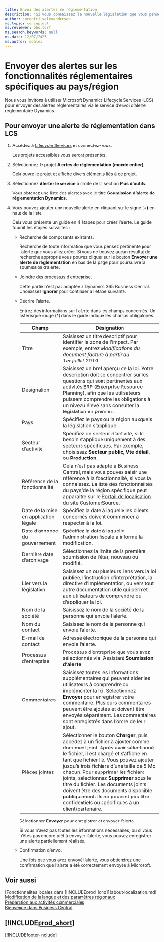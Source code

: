 ```yaml
---
title: Envoi des alertes de réglementation
description: "Si vous connaissez la nouvelle législation que vous pensez nécessite la prise en charge de la fonctionnalité Business\_Central, vous pouvez suivre ce guide pour envoyer une alerte réglementaire à l’équipe produit."
author: sorenfriisalexandersen
ms.topic: conceptual
ms.reviewer: bholtorf
ms.search.keywords: null
ms.date: 12/07/2023
ms.author: soalex
---
```


# <a name="submit-alerts-about-countryregion-specific-regulatory-features"></a>Envoyer des alertes sur les fonctionnalités réglementaires spécifiques au pays/région

Nous vous invitons à utiliser Microsoft Dynamics Lifecycle Services (LCS) pour envoyer des alertes réglementaires via le service d’envoi d’alerte réglementaire Dynamics.  

## <a name="to-submit-a-regulatory-alert-in-lcs"></a>Pour envoyer une alerte de réglementation dans LCS

1. Accédez à [Lifecycle Services](https://lcs.dynamics.com) et connectez-vous.  

    Les projets accessibles vous seront présentés.

2. Sélectionnez le projet **Alertes de réglementation (monde entier)**.

    Cela ouvre le projet et affiche divers éléments liés à ce projet.

3. Sélectionnez **Alerter le service** à droite de la section **Plus d’outils**.

    Vous obtenez une liste des alertes avec le titre **Soumission d’alerte de réglementation Dynamics**.

4. Vous pouvez ajouter une nouvelle alerte en cliquant sur le signe **(+)** en haut de la liste.

    Cela vous présente un guide en 4 étapes pour créer l’alerte. Le guide fournit les étapes suivantes :
    - Recherche de composants existants.

        Recherche de toute information que vous pensez pertinente pour l’alerte que vous allez créer. Si vous ne trouvez aucun résultat de recherche approprié vous pouvez cliquer sur le bouton **Envoyer une alerte de réglementation** en bas de la page pour poursuivre la soumission d’alerte.
    - Joindre des processus d’entreprise.

        Cette partie n’est pas adaptée à Dynamics 365 Business Central. Choisissez **Ignorer** pour continuer à l’étape suivante.
    - Décrire l’alerte.

        Entrez des informations sur l’alerte dans les champs concernés. Un astérisque rouge (\*) dans le guide indique les champs obligatoires.

        |Champ        |Désignation                               |
        |-------------|------------------------------------------|
        |Titre  | Saisissez un titre descriptif pour identifier la zone de l’impact. Par exemple, entrez *Modifications du document facture à partir du 1er juillet 2019*. |
        |Désignation  | Saisissez un bref aperçu de la loi. Votre description doit se concentrer sur les questions qui sont pertinentes aux activités ERP (Enterprise Resource Planning), afin que les utilisateurs puissent comprendre les obligations à un niveau élevé sans consulter la législation en premier.|
        |Pays  | Spécifiez le pays ou la région auxquels la législation s’applique.|
        |Secteur d’activité| Spécifiez un secteur d’activité, si le besoin s’applique uniquement à des secteurs spécifiques. Par exemple, choisissez **Secteur public**, **Vte détail**, ou **Production**.|
        |Référence de la fonctionnalité  | Cela n’est pas adapté à Business Central, mais vous pouvez saisir une référence à la fonctionnalité, si vous la connaissez. La liste des fonctionnalités du pays/de la région spécifique peut apparaître sur le [Portail de localisation](/dynamics/s-e/) du site CustomerSource. |
        |Date de la mise en application légale  | Spécifiez la date à laquelle les clients concernés doivent commencer à respecter à la loi.|
        |Date d’annonce du gouvernement  | Spécifiez la date à laquelle l’administration fiscale a informé la modification.|
        |Dernière date d’archivage  | Sélectionnez la limite de la première soumission de l’état, nouveau ou modifié.|
        |Lier vers la législation  | Saisissez un ou plusieurs liens vers la loi publiée, l’instruction d’interprétation, la directive d’implémentation, ou vers tout autre documentation utile qui permet aux utilisateurs de comprendre ou d’appliquer la loi.|
        |Nom de la société  | Saisissez le nom de la société de la personne qui envoie l’alerte.|
        |Nom du contact  | Saisissez le nom de la personne qui envoie l’alerte. |
        |E-mail de contact  | Adresse électronique de la personne qui envoie l’alerte.|
        |Processus d’entreprise  | Processus d’entreprise que vous avez sélectionnés via l’Assistant **Soumission d’alerte**|
        |Commentaires  | Saisissez toutes les informations supplémentaires qui peuvent aider les utilisateurs à comprendre ou implémenter la loi. Sélectionnez **Envoyer** pour enregistrer votre commentaire. Plusieurs commentaires peuvent être ajoutés et doivent être envoyés séparément. Les commentaires sont enregistrés dans l’ordre de leur ajout. |
        |Pièces jointes  | Sélectionner le bouton **Charger**, puis accédez à un fichier à ajouter comme document joint. Après avoir sélectionné le fichier, il est chargé et s’affiche en tant que fichier lié. Vous pouvez ajouter jusqu’à trois fichiers d’une taille de 5 Mo chacun. Pour supprimer les fichiers joints, sélectionnez **Supprimer** sous le titre du fichier. Les documents joints doivent être des documents disponible publiquement. Ils ne peuvent pas être confidentiels ou spécifiques à un client/partenaire.|

        Sélectionner **Envoyer** pour enregistrer et envoyer l’alerte.

        Si vous n’avez pas toutes les informations nécessaires, ou si vous n’êtes pas encore prêt à envoyer l’alerte, vous pouvez enregistrer une alerte partiellement réalisée.

    - Confirmation d’envoi.

      Une fois que vous avez envoyé l’alerte, vous obtiendrez une confirmation que l’alerte a été correctement envoyée à Microsoft.

## <a name="see-also"></a>Voir aussi

[Fonctionnalités locales dans [!INCLUDE[prod_long](includes/prod_long.md)]](about-localization.md)  
[Modification de la langue et des paramètres régionaux](about-locale-language.md)  
[Préparation aux activités commerciales](ui-get-ready-business.md)  
[Bienvenue dans Business Central](welcome.md)  

## [!INCLUDE[prod_short](includes/free_trial_md.md)]  


[!INCLUDE[footer-include](includes/footer-banner.md)]
